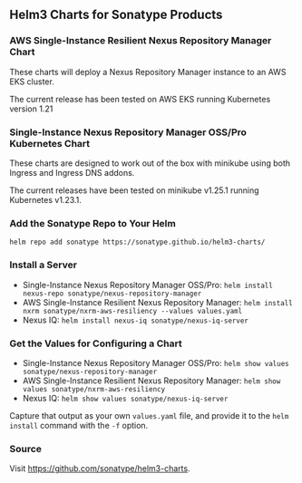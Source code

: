 ## Helm3 Charts for Sonatype Products
### AWS Single-Instance Resilient Nexus Repository Manager Chart
These charts will deploy a Nexus Repository Manager instance to an AWS EKS cluster.

The current release has been tested on AWS EKS running Kubernetes version 1.21

### Single-Instance Nexus Repository Manager OSS/Pro Kubernetes Chart
These charts are designed to work out of the box with minikube using both Ingress
and Ingress DNS addons.

The current releases have been tested on minikube v1.25.1 running Kubernetes v1.23.1.

### Add the Sonatype Repo to Your Helm

`helm repo add sonatype https://sonatype.github.io/helm3-charts/`

### Install a Server

- Single-Instance Nexus Repository Manager OSS/Pro: `helm install nexus-repo sonatype/nexus-repository-manager`
- AWS Single-Instance Resilient Nexus Repository Manager: `helm install nxrm sonatype/nxrm-aws-resiliency --values values.yaml`
- Nexus IQ: `helm install nexus-iq sonatype/nexus-iq-server`

### Get the Values for Configuring a Chart

- Single-Instance Nexus Repository Manager OSS/Pro: `helm show values sonatype/nexus-repository-manager`
- AWS Single-Instance Resilient Nexus Repository Manager: `helm show values sonatype/nxrm-aws-resiliency`
- Nexus IQ: `helm show values sonatype/nexus-iq-server`

Capture that output as your own `values.yaml` file, and provide it to the `helm install` 
command with the `-f` option.

### Source

Visit <https://github.com/sonatype/helm3-charts>.
